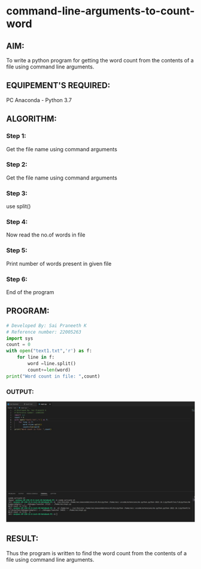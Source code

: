 # command-line-arguments-to-count-word
## AIM:
To write a python program for getting the word count from the contents of a file using command line arguments.
## EQUIPEMENT'S REQUIRED: 
PC
Anaconda - Python 3.7
## ALGORITHM: 
### Step 1:
Get the file name using command arguments
### Step 2: 
 Get the file name using command arguments
### Step 3: 
use split()
### Step 4:  
Now read the no.of words in file
### Step 5: 
Print number of words present in given file
### Step 6: 
End of the program
## PROGRAM:
```python
# Developed By: Sai Praneeth K
# Reference number: 22005263
import sys
count = 0
with open("text1.txt",'r') as f:
    for line in f:
        word =line.split()
        count+=len(word)
print("Word count in file: ",count)
```
### OUTPUT:
![MODEL](/word%20count.jpg)


## RESULT:
Thus the program is written to find the word count from the contents of a file using command line arguments.
